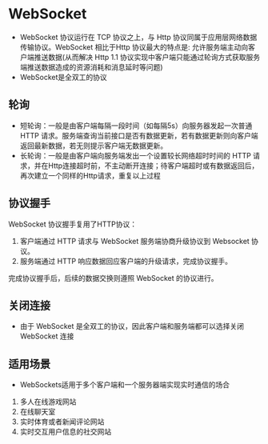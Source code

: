 <!--
 * @Author: x09898 coder_xujie@163.com
 * @Date: 2023-01-16 16:02:04
 * @LastEditors: x09898 coder_xujie@163.com
 * @FilePath: \HTML-CSS-Javascript-\计算机网络\计算机网络\webSocket.md
 * @Description: 
-->
# WebSocket

* WebSocket 协议运行在 TCP 协议之上，与 Http 协议同属于应用层网络数据传输协议。WebSocket 相比于Http 协议最大的特点是: 允许服务端主动向客户端推送数据(从而解决 Http 1.1 协议实现中客户端只能通过轮询方式获取服务端推送数据造成的资源消耗和消息延时等问题)
* WebSocket是全双工的协议

## 轮询

* 短轮询：一般是由客户端每隔一段时间（如每隔5s）向服务器发起一次普通 HTTP 请求。服务端查询当前接口是否有数据更新，若有数据更新则向客户端返回最新数据，若无则提示客户端无数据更新。
* 长轮询：一般是由客户端向服务端发出一个设置较长网络超时时间的 HTTP 请求，并在Http连接超时前，不主动断开连接；待客户端超时或有数据返回后，再次建立一个同样的Http请求，重复以上过程

## 协议握手

WebSocket 协议握手复用了HTTP协议：

1. 客户端通过 HTTP 请求与 WebSocket 服务端协商升级协议到 Websocket 协议。
2. 服务端通过 HTTP 响应数据回应客户端的升级请求，完成协议握手。

完成协议握手后，后续的数据交换则遵照 WebSocket 的协议进行。

## 关闭连接

* 由于 WebSocket 是全双工的协议，因此客户端和服务端都可以选择关闭 WebSocket 连接

## 适用场景

* WebSockets适用于多个客户端和一个服务器端实现实时通信的场合

1. 多人在线游戏网站
2. 在线聊天室
3. 实时体育或者新闻评论网站
4. 实时交互用户信息的社交网站
